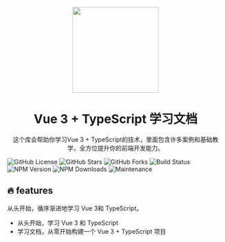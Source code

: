 <p align = "center">
<img src="https://beiliedeyang.oss-cn-nanjing.aliyuncs.com/image1.jpg" width="200px" />
</p>
<h1 align = "center">Vue 3 + TypeScript 学习文档</h1>
<p align = "center">
这个库会帮助你学习Vue 3 + TypeScript的技术，里面包含许多案例和基础教学，全方位提升你的前端开发能力。
</p>

<p>

![GitHub License](https://img.shields.io/github/license/mqxu/vue3-ts-docs) 
![GitHub Stars](https://img.shields.io/github/stars/mqxu/vue3-ts-docs) 
![GitHub Forks](https://img.shields.io/github/forks/mqxu/vue3-ts-docs) 
![Build Status](https://img.shields.io/github/workflow/status/mqxu/vue3-ts-docs/CI) 
![NPM Version](https://img.shields.io/npm/v/vue3-ts-docs) 
![NPM Downloads](https://img.shields.io/npm/dm/vue3-ts-docs) 
![Maintenance](https://img.shields.io/maintenance/yes/2024) 


</p>

## 🔥 features

从头开始，循序渐进地学习 Vue 3和 TypeScript。

- 从头开始，学习 Vue 3 和 TypeScript
- 学习文档，从零开始构建一个 Vue 3 + TypeScript 项目

